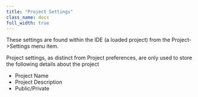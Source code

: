 ```yaml
---
title: "Project Settings"
class_name: docs
full_width: true
---
```


These settings are found within the IDE (a loaded project) from the Project->Settings menu item.

Project settings, as distinct from Project preferences, are only used to store the following details about the project

- Project Name
- Project Description
- Public/Private



